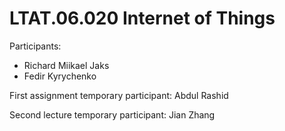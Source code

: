 # LTAT.06.020 Internet of Things
Participants:
* Richard Miikael Jaks
* Fedir Kyrychenko

First assignment temporary participant: Abdul Rashid

Second lecture temporary participant: Jian Zhang
